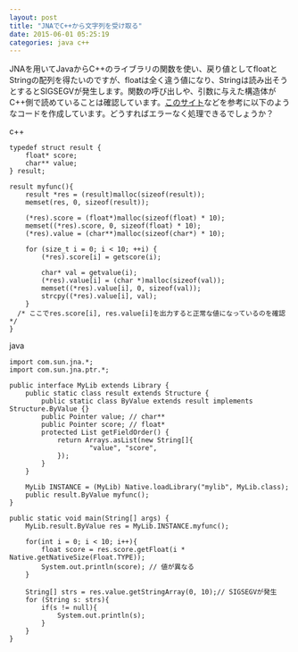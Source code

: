 ```yaml
---
layout: post
title: "JNAでC++から文字列を受け取る"
date: 2015-06-01 05:25:19
categories: java c++
---
```

<p>JNAを用いてJavaからC++のライブラリの関数を使い、戻り値としてfloatとStringの配列を得たいのですが、floatは全く違う値になり、Stringは読み出そうとするとSIGSEGVが発生します。関数の呼び出しや、引数に与えた構造体がC++側で読めていることは確認しています。<a href="http://www.eshayne.com/jnaex/example14.html" rel="nofollow">このサイト</a>などを参考に以下のようなコードを作成しています。どうすればエラーなく処理できるでしょうか？</p>

<p>c++</p>

<pre><code>typedef struct result {
    float* score;
    char** value;
} result;

result myfunc(){
    result *res = (result)malloc(sizeof(result));
    memset(res, 0, sizeof(result));

    (*res).score = (float*)malloc(sizeof(float) * 10);
    memset((*res).score, 0, sizeof(float) * 10);
    (*res).value = (char**)malloc(sizeof(char*) * 10);

    for (size_t i = 0; i &lt; 10; ++i) {
        (*res).score[i] = getscore(i);

        char* val = getvalue(i);
        (*res).value[i] = (char *)malloc(sizeof(val));
        memset((*res).value[i], 0, sizeof(val));
        strcpy((*res).value[i], val);
    }
  /* ここでres.score[i], res.value[i]を出力すると正常な値になっているのを確認 */
}
</code></pre>

<p>java</p>

<pre><code>import com.sun.jna.*;
import com.sun.jna.ptr.*;

public interface MyLib extends Library {
    public static class result extends Structure {
        public static class ByValue extends result implements Structure.ByValue {}
        public Pointer value; // char**
        public Pointer score; // float*
        protected List getFieldOrder() {
            return Arrays.asList(new String[]{
                    "value", "score",
            });
        }
    }

    MyLib INSTANCE = (MyLib) Native.loadLibrary("mylib", MyLib.class);
    public result.ByValue myfunc();
}

public static void main(String[] args) {
    MyLib.result.ByValue res = MyLib.INSTANCE.myfunc();

    for(int i = 0; i &lt; 10; i++){
        float score = res.score.getFloat(i * Native.getNativeSize(Float.TYPE));
        System.out.println(score); // 値が異なる
    }

    String[] strs = res.value.getStringArray(0, 10);// SIGSEGVが発生
    for (String s: strs){
        if(s != null){
            System.out.println(s);
        }
    }
}
</code></pre>

